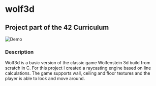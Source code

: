 # wolf3d
## Project part of the 42 Curriculum

![Demo](https://github.com/mminkjan/wolf3d/blob/master/wolf3d.gif)

### Description
Wolf3d is a basic version of the classic game Wolfenstein 3d build from scratch in C. For this project I created a raycasting engine based on line calculations. The game supports wall, ceiling and floor textures and the player is able to look and move around.





